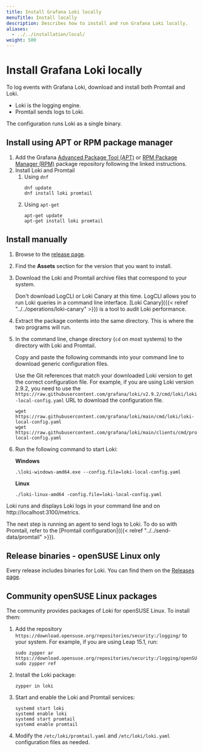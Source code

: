 ```yaml
---
title: Install Grafana Loki locally
menuTitle: Install locally
description: Describes how to install and run Grafana Loki locally.
aliases:
  - ../../installation/local/
weight: 500
---
```


# Install Grafana Loki locally

To log events with Grafana Loki, download and install both Promtail and Loki.

- Loki is the logging engine.
- Promtail sends logs to Loki.

The configuration runs Loki as a single binary.

## Install using APT or RPM package manager

1. Add the Grafana [Advanced Package Tool (APT)](https://apt.grafana.com/) or [RPM Package Manager (RPM)](https://rpm.grafana.com/) package repository following the linked instructions.
1. Install Loki and Promtail
   1. Using `dnf`
      ```
      dnf update
      dnf install loki promtail
      ```
   1. Using `apt-get`
      ```
      apt-get update
      apt-get install loki promtail
      ```

## Install manually

1. Browse to the [release page](https://github.com/agardiman/loki/releases/).
1. Find the **Assets** section for the version that you want to install.
1. Download the Loki and Promtail archive files that correspond to your system.

   Don't download LogCLI or Loki Canary at this time.
   LogCLI allows you to run Loki queries in a command line interface.
   [Loki Canary]({{< relref "../../operations/loki-canary" >}}) is a tool to audit Loki performance.

1. Extract the package contents into the same directory. This is where the two programs will run.
1. In the command line, change directory (`cd` on most systems) to the directory with Loki and Promtail.

   Copy and paste the following commands into your command line to download generic configuration files.

   Use the Git references that match your downloaded Loki version to get the correct configuration file.
   For example, if you are using Loki version 2.9.2, you need to use the `https://raw.githubusercontent.com/grafana/loki/v2.9.2/cmd/loki/loki-local-config.yaml` URL to download the configuration file.

   ```
   wget https://raw.githubusercontent.com/grafana/loki/main/cmd/loki/loki-local-config.yaml
   wget https://raw.githubusercontent.com/grafana/loki/main/clients/cmd/promtail/promtail-local-config.yaml
   ```

1. Run the following command to start Loki:

   **Windows**

   ```
   .\loki-windows-amd64.exe --config.file=loki-local-config.yaml
   ```

   **Linux**

   ```
   ./loki-linux-amd64 -config.file=loki-local-config.yaml
   ```

Loki runs and displays Loki logs in your command line and on http://localhost:3100/metrics.

The next step is running an agent to send logs to Loki.
To do so with Promtail, refer to the [Promtail configuration]({{< relref "../../send-data/promtail" >}}).

## Release binaries - openSUSE Linux only

Every release includes binaries for Loki.
You can find them on the [Releases page](https://github.com/agardiman/loki/releases).

## Community openSUSE Linux packages

The community provides packages of Loki for openSUSE Linux.
To install them:

1. Add the repository `https://download.opensuse.org/repositories/security:/logging/` to your system.
   For example, if you are using Leap 15.1, run:

   ```
   sudo zypper ar https://download.opensuse.org/repositories/security:/logging/openSUSE_Leap_15.1/security:logging.repo
   sudo zypper ref
   ```

1. Install the Loki package:

   ```
   zypper in loki
   ```

1. Start and enable the Loki and Promtail services:
   ```
   systemd start loki
   systemd enable loki
   systemd start promtail
   systemd enable promtail
   ```
1. Modify the `/etc/loki/promtail.yaml` and `/etc/loki/loki.yaml` configuration files as needed.
